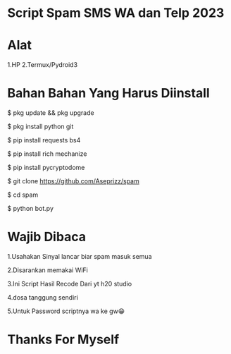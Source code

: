 # Script Spam SMS WA dan Telp 2023

# Alat
 1.HP
 2.Termux/Pydroid3
# Bahan Bahan Yang Harus Diinstall
$ pkg update && pkg upgrade

$ pkg install python git

$ pip install requests bs4

$ pip install rich mechanize

$ pip install pycryptodome

$ git clone https://github.com/Aseprizz/spam

$ cd spam

$ python bot.py

# Wajib Dibaca
1.Usahakan Sinyal lancar biar spam masuk semua

2.Disarankan memakai WiFi

3.Ini Script Hasil Recode Dari yt h20 studio

4.dosa tanggung sendiri

5.Untuk Password scriptnya wa ke gw😁

# Thanks For Myself
